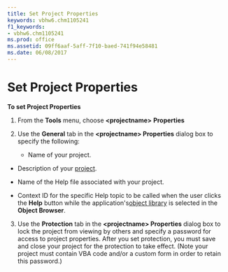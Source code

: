 ```yaml
---
title: Set Project Properties
keywords: vbhw6.chm1105241
f1_keywords:
- vbhw6.chm1105241
ms.prod: office
ms.assetid: 09ff6aaf-5aff-7f10-baed-741f94e58481
ms.date: 06/08/2017
---
```



# Set Project Properties

 **To set Project Properties**



1. From the  **Tools** menu, choose **&lt;projectname&gt;** **Properties**
    
2. Use the  **General** tab in the **&lt;projectname> Properties** dialog box to specify the following:
    
    
    
      - Name of your project.
    
  - Description of your [project](../Glossary/vbe-glossary.md).
    
  - Name of the Help file associated with your project.
    
  - Context ID for the specific Help topic to be called when the user clicks the  **Help** button while the application's[object library](../Glossary/vbe-glossary.md) is selected in the **Object Browser**.
    

    
    
3. Use the  **Protection** tab in the **&lt;projectname> Properties** dialog box to lock the project from viewing by others and specify a password for access to project properties. After you set protection, you must save and close your project for the protection to take effect. (Note your project must contain VBA code and/or a custom form in order to retain this password.)
    


